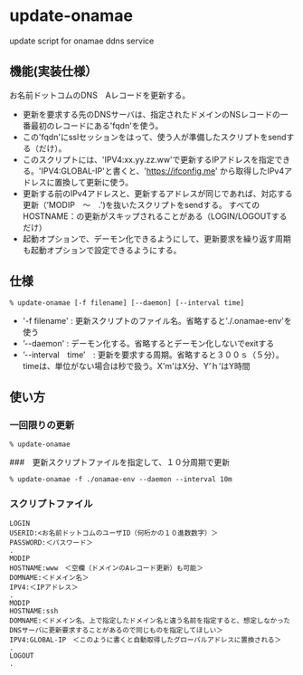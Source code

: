 # update-onamae
update script for onamae ddns service

## 機能(実装仕様）
お名前ドットコムのDNS　Aレコードを更新する。
- 更新を要求する先のDNSサーバは、指定されたドメインのNSレコードの一番最初のレコードにある'fqdn'を使う。
- この'fqdn'にsslセッションをはって、使う人が準備したスクリプトをsendする（だけ）。
- このスクリプトには、'IPV4:xx.yy.zz.ww'で更新するIPアドレスを指定できる。'IPV4:GLOBAL-IP'と書くと、'https://ifconfig.me'
から取得したIPv4アドレスに置換して更新に使う。
- 更新する前のIPv4アドレスと、更新するアドレスが同じであれば、対応する更新（’MODIP　〜　.')を抜いたスクリプトをsendする。
すべてのHOSTNAME：の更新がスキップされることがある（LOGIN/LOGOUTするだけ）
- 起動オプションで、デーモン化できるようにして、更新要求を繰り返す周期も起動オプションで設定できるようにする。

## 仕様

```
% update-onamae [-f filename] [--daemon] [--interval time]
```
- '-f filename' : 更新スクリプトのファイル名。省略すると'./.onamae-env'を使う
- ’--daemon' : デーモン化する。省略するとデーモン化しないでexitする
- ’--interval　time’　: 更新を要求する周期。省略すると３００ｓ（５分）。timeは、単位がない場合は秒で扱う。X'm'はX分、Y’ｈ’はY時間

## 使い方
### 一回限りの更新
```
% update-onamae
```
###　更新スクリプトファイルを指定して、１０分周期で更新
```
% update-onamae -f ./onamae-env --daemon --interval 10m
```
### スクリプトファイル

```
LOGIN
USERID:<お名前ドットコムのユーザID（何桁かの１０進数数字）＞
PASSWORD:＜パスワード＞
.
MODIP
HOSTNAME:www　＜空欄（ドメインのAレコード更新）も可能＞
DOMNAME:＜ドメイン名＞
IPV4:＜IPアドレス＞
.
MODIP
HOSTNAME:ssh
DOMNAME:＜ドメイン名、上で指定したドメイン名と違う名前を指定すると、想定しなかったDNSサーバに更新要求することがあるので同じものを指定してほしい＞
IPV4:GLOBAL-IP　＜このように書くと自動取得したグローバルアドレスに置換される＞
.
LOGOUT
.
```
